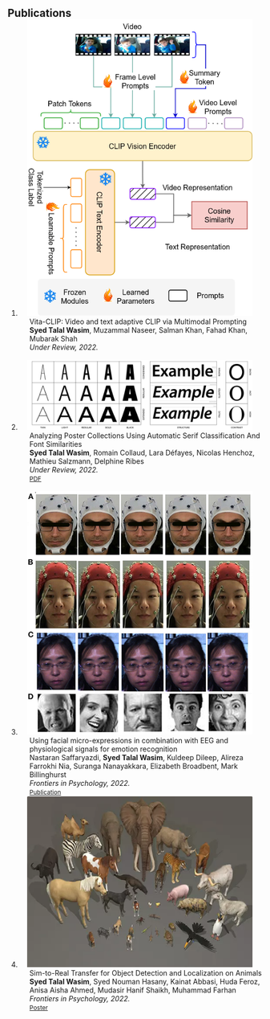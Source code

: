 <h2 id="publications" style="margin: 2px 0px -15px;">Publications</h2>

<div class="publications">
<ol class="bibliography">

<li>
<div class="pub-row">

  <div class="col-sm-3 abbr" style="position: relative;padding-right: 15px;padding-left: 15px;">
    <img src="assets/paper_imgs/vita.png" class="teaser img-fluid z-depth-1">
  </div>

  <div class="col-sm-9" style="position: relative;width: 100%;padding-right: 15px;padding-left: 20px;">
    <div class="title">Vita-CLIP: Video and text adaptive CLIP via Multimodal Prompting</div>
    <div class="author"><strong>Syed Talal Wasim</strong>, Muzammal Naseer, Salman Khan, Fahad Khan, Mubarak Shah</div>
    <div class="periodical"><em>Under Review, 2022.</em></div>
  </div>
</div>
</li>
  
<br>

<li>
<div class="pub-row">

  <div class="col-sm-3 abbr" style="position: relative;padding-right: 15px;padding-left: 15px;">
    <img src="assets/paper_imgs/gest.jpg" class="teaser img-fluid z-depth-1">
  </div>

  <div class="col-sm-9" style="position: relative;width: 100%;padding-right: 15px;padding-left: 20px;">
    <div class="title">Analyzing Poster Collections Using Automatic Serif Classification And Font Similarities</div>
    <div class="author"><strong>Syed Talal Wasim</strong>, Romain Collaud, Lara Défayes, Nicolas Henchoz, Mathieu Salzmann, Delphine Ribes</div>
    <div class="periodical"><em>Under Review, 2022.</em></div>
    <div class="links">
      <a href="assets/paper_pdfs/gest.pdf" class="btn btn-sm z-depth-0" role="button" target="_blank" style="font-size:12px;">PDF</a>
    </div>
  </div>
</div>
</li>
  
<br>

<li>
<div class="pub-row">

  <div class="col-sm-3 abbr" style="position: relative;padding-right: 15px;padding-left: 15px;">
    <img src="assets/paper_imgs/ecl.jpg" class="teaser img-fluid z-depth-1">
  </div>

  <div class="col-sm-9" style="position: relative;width: 100%;padding-right: 15px;padding-left: 20px;">
    <div class="title">Using facial micro-expressions in combination with EEG and physiological signals for emotion recognition</div>
    <div class="author">Nastaran Saffaryazdi, <strong>Syed Talal Wasim</strong>, Kuldeep Dileep, Alireza Farrokhi Nia, Suranga Nanayakkara, Elizabeth Broadbent, Mark Billinghurst</div>
    <div class="periodical"><em>Frontiers in Psychology, 2022.</em></div>
    <div class="links">
      <a href="https://www.frontiersin.org/articles/10.3389/fpsyg.2022.864047/full" class="btn btn-sm z-depth-0" role="button" target="_blank" style="font-size:12px;">Publication</a>
    </div>
  </div>
</div>
</li>

<li>
<div class="pub-row">

  <div class="col-sm-3 abbr" style="position: relative;padding-right: 15px;padding-left: 15px;">
    <img src="assets/paper_imgs/cv4animals.png" class="teaser img-fluid z-depth-1">
  </div>

  <div class="col-sm-9" style="position: relative;width: 100%;padding-right: 15px;padding-left: 20px;">
    <div class="title">Sim-to-Real Transfer for Object Detection and Localization on Animals</div>
    <div class="author"><strong>Syed Talal Wasim</strong>, Syed Nouman Hasany, Kainat Abbasi, Huda Feroz, Anisa Aisha Ahmed, Mudasir Hanif Shaikh, Muhammad Farhan</div>
    <div class="periodical"><em>Frontiers in Psychology, 2022.</em></div>
    <div class="links">
      <a href="assets/paper_pdfs/cv4animals.pdf" class="btn btn-sm z-depth-0" role="button" target="_blank" style="font-size:12px;">Poster</a>
    </div>
  </div>
</div>
</li>


</ol>
</div>